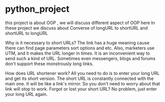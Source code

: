 # python_project

this project is about OOP , we will discuss different aspect of OOP here 
In these project we discuss about Converse of longURL to shortURL and shortURL to longURL

Why is it necessary to short URLs?
The link has a huge meaning cause there can find page parameters sort options and etc. Also, marketers use UTM, and it makes the URL longer in times. It is an inconvenient way to send such a kind of URL. Sometimes even messengers, blogs and forums don't support these monstrously long links. 

How does URL shortener work?
All you need to do is to enter your long URL and get its short version. The short URL is constantly connected with the main one. It will be like a link's mirror. So you don't need to worry about that link will stop to work. Forgot or lost your short URL? No problem, just enter your long URL again.


